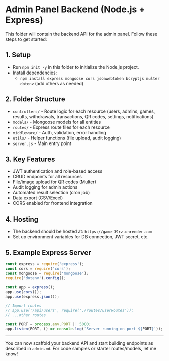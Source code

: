 # Admin Panel Backend (Node.js + Express)

This folder will contain the backend API for the admin panel. Follow these steps to get started:

## 1. Setup

- Run `npm init -y` in this folder to initialize the Node.js project.
- Install dependencies:
  - `npm install express mongoose cors jsonwebtoken bcryptjs multer dotenv` (add others as needed)

## 2. Folder Structure

- `controllers/` - Route logic for each resource (users, admins, games, results, withdrawals, transactions, QR codes, settings, notifications)
- `models/` - Mongoose models for all entities
- `routes/` - Express route files for each resource
- `middleware/` - Auth, validation, error handling
- `utils/` - Helper functions (file upload, audit logging)
- `server.js` - Main entry point

## 3. Key Features

- JWT authentication and role-based access
- CRUD endpoints for all resources
- File/image upload for QR codes (Multer)
- Audit logging for admin actions
- Automated result selection (cron job)
- Data export (CSV/Excel)
- CORS enabled for frontend integration

## 4. Hosting

- The backend should be hosted at: `https://game-39rz.onrender.com`
- Set up environment variables for DB connection, JWT secret, etc.

## 5. Example Express Server

```js
const express = require('express');
const cors = require('cors');
const mongoose = require('mongoose');
require('dotenv').config();

const app = express();
app.use(cors());
app.use(express.json());

// Import routes
// app.use('/api/users', require('./routes/userRoutes'));
// ...other routes

const PORT = process.env.PORT || 5000;
app.listen(PORT, () => console.log(`Server running on port ${PORT}`));
```

---

You can now scaffold your backend API and start building endpoints as described in `admin.md`. For code samples or starter routes/models, let me know!
